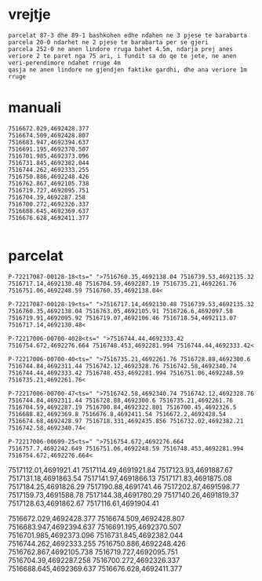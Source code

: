 # vrejtje

```
parcelat 87-3 dhe 89-1 bashkohen edhe ndahen ne 3 pjese te barabarta
parcela 20-0 ndarhet ne 2 pjese te barabarta per se gjeri
parcela 252-0 ne anen lindore rruga bahet 4.5m, ndarja prej anes veriore 2 te paret nga 75 ari, i fundit sa do qe te jete, ne anen veri-perendimore ndahet rruge 4m 
qasja ne anen lindore ne gjendjen faktike gardhi, dhe ana veriore 1m rruge

```


# manuali

```
7516672.029,4692428.377
7516674.509,4692428.807
7516683.947,4692394.637
7516691.195,4692370.507
7516701.985,4692373.096
7516731.845,4692382.044
7516744.262,4692333.255
7516750.886,4692248.426
7516762.867,4692105.738
7516719.727,4692095.751
7516704.39,4692287.258
7516700.272,4692326.337
7516688.645,4692369.637
7516676.628,4692411.377


```
# parcelat

```
P-72217087-00128-18<ts=" ">7516760.35,4692138.04 7516739.53,4692135.32 7516717.14,4692130.48 7516704.59,4692287.19 7516735.21,4692261.76 7516751.06,4692248.59 7516760.35,4692138.04<

P-72217087-00128-19<ts=" ">7516717.14,4692130.48 7516739.53,4692135.32 7516760.35,4692138.04 7516763.05,4692105.91 7516726.6,4692097.58 7516719.91,4692095.92 7516719.07,4692106.46 7516718.54,4692113.07 7516717.14,4692130.48<

P-72217006-00700-4028<ts=" ">7516744.44,4692333.42 7516754.672,4692276.664 7516748.453,4692281.994 7516744.44,4692333.42<

P-72217006-00700-40<ts=" ">7516735.21,4692261.76 7516728.88,4692300.6 7516744.84,4692311.44 7516742.12,4692328.76 7516742.58,4692340.74 7516744.44,4692333.42 7516748.453,4692281.994 7516751.06,4692248.59 7516735.21,4692261.76<

P-72217006-00700-47<ts=" ">7516742.58,4692340.74 7516742.12,4692328.76 7516744.84,4692311.44 7516728.88,4692300.6 7516735.21,4692261.76 7516704.59,4692287.19 7516700.84,4692322.801 7516700.45,4692326.5 7516688.82,4692369.8 7516676.8,4692411.54 7516672.2,4692428.54 7516674.68,4692428.97 7516718.331,4692435.856 7516732.02,4692382.21 7516742.58,4692340.74<

P-72217006-00699-25<ts=" ">7516754.672,4692276.664 7516757.7,4692242.649 7516751.06,4692248.59 7516748.453,4692281.994 7516754.672,4692276.664<

```



7517112.01,4691921.41
7517114.49,4691921.84
7517123.93,4691887.67
7517131.18,4691863.54
7517141.97,4691866.13
7517171.83,4691875.08
7517184.25,4691826.29
7517190.88,4691741.46
7517202.87,4691598.77
7517159.73,4691588.78
7517144.38,4691780.29
7517140.26,4691819.37
7517128.63,4691862.67
7517116.61,4691904.41

7516672.029,4692428.377
7516674.509,4692428.807
7516683.947,4692394.637
7516691.195,4692370.507
7516701.985,4692373.096
7516731.845,4692382.044
7516744.262,4692333.255
7516750.886,4692248.426
7516762.867,4692105.738
7516719.727,4692095.751
7516704.39,4692287.258
7516700.272,4692326.337
7516688.645,4692369.637
7516676.628,4692411.377
